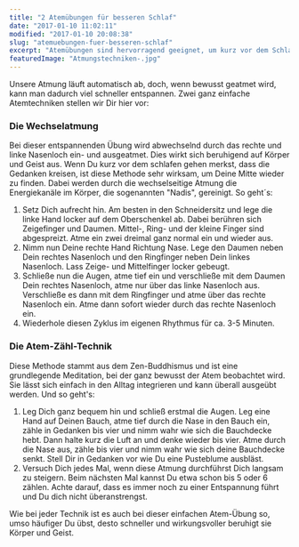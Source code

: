 ```yaml
---
title: "2 Atemübungen für besseren Schlaf"
date: "2017-01-10 11:02:11"
modified: "2017-01-10 20:08:38"
slug: "atemuebungen-fuer-besseren-schlaf"
excerpt: "Atemübungen sind hervorragend geeignet, um kurz vor dem Schlafengehen so richtig zu entspannen. Hier erfährst Du wie es geht!"
featuredImage: "Atmungstechniken-.jpg"
---
```


Unsere Atmung läuft automatisch ab, doch, wenn bewusst geatmet wird, kann man dadurch viel schneller entspannen. Zwei ganz einfache Atemtechniken stellen wir Dir hier vor:

### **Die Wechselatmung**

Bei dieser entspannenden Übung wird abwechselnd durch das rechte und linke Nasenloch ein- und ausgeatmet. Dies wirkt sich beruhigend auf Körper und Geist aus. Wenn Du kurz vor dem schlafen gehen merkst, dass die Gedanken kreisen, ist diese Methode sehr wirksam, um Deine Mitte wieder zu finden. Dabei werden durch die wechselseitige Atmung die Energiekanäle im Körper, die sogenannten "Nadis", gereinigt. So geht´s:

1.  Setz Dich aufrecht hin. Am besten in den Schneidersitz und lege die linke Hand locker auf dem Oberschenkel ab. Dabei berühren sich Zeigefinger und Daumen. Mittel-, Ring- und der kleine Finger sind abgespreizt. Atme ein zwei dreimal ganz normal ein und wieder aus.
2.  Nimm nun Deine rechte Hand Richtung Nase. Lege den Daumen neben Dein rechtes Nasenloch und den Ringfinger neben Dein linkes Nasenloch. Lass Zeige- und Mittelfinger locker gebeugt.
3.  Schließe nun die Augen, atme tief ein und verschließe mit dem Daumen Dein rechtes Nasenloch, atme nur über das linke Nasenloch aus. Verschließe es dann mit dem Ringfinger und atme über das rechte Nasenloch ein. Atme dann sofort wieder durch das rechte Nasenloch ein.
4.  Wiederhole diesen Zyklus im eigenen Rhythmus für ca. 3-5 Minuten.

### **Die Atem-Zähl-Technik**

Diese Methode stammt aus dem Zen-Buddhismus und ist eine grundlegende Meditation, bei der ganz bewusst der Atem beobachtet wird. Sie lässt sich einfach in den Alltag integrieren und kann überall ausgeübt werden. Und so geht's:

1.  Leg Dich ganz bequem hin und schließ erstmal die Augen. Leg eine Hand auf Deinen Bauch, atme tief durch die Nase in den Bauch ein, zähle in Gedanken bis vier und nimm wahr wie sich die Bauchdecke hebt. Dann halte kurz die Luft an und denke wieder bis vier. Atme durch die Nase aus, zähle bis vier und nimm wahr wie sich deine Bauchdecke senkt. Stell Dir in Gedanken vor wie Du eine Pusteblume ausbläst.
2.  Versuch Dich jedes Mal, wenn diese Atmung durchführst Dich langsam zu steigern. Beim nächsten Mal kannst Du etwa schon bis 5 oder 6 zählen. Achte darauf, dass es immer noch zu einer Entspannung führt und Du dich nicht überanstrengst.

Wie bei jeder Technik ist es auch bei dieser einfachen Atem-Übung so, umso häufiger Du übst, desto schneller und wirkungsvoller beruhigt sie Körper und Geist.